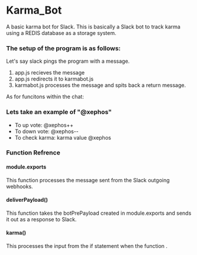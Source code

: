 # Karma_Bot
A basic karma bot for Slack.
This is basically a Slack bot to track karma using a REDIS database as a storage system.
<h3>The setup of the program is as follows:</h3>
    <p>Let's say slack pings the program with a message.
      <ol>
        <li>app.js recieves the message</li>
        <li>app.js redirects it to karmabot.js</li>
        <li>karmabot.js processes the message and spits back a return message.</li>
      </ol>
    </p>
As for funcitons within the chat:
<h3>Lets take an example of "@xephos"</h3>
    <ul>
      <li>To up vote: @xephos++</li>
      <li>To down vote: @xephos--</li>
      <li>To check karma: karma value @xephos</li>
    </ul>
<h3>Function Refrence</h3>
    <h4>module.exports</h4>
        <p>
            This function processes the message sent from the Slack outgoing webhooks.
        </p>
    <h4>deliverPayload()</h4>
        <p>
            This function takes the botPrePayload created in module.exports and sends it out as a response to Slack.
        </p>
    <h4>karma()</h4>
        <p>
            This processes the input from the if statement when the function .
        </p>